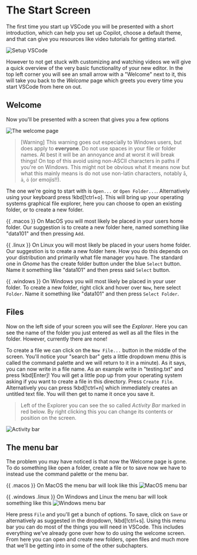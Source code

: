 # The Start Screen

The first time you start up VSCode you will be presented with a short
introduction, which can help you set up Copilot, choose a default theme, and
that can give you resources like video tutorials for getting started.

![Setup VSCode](/assets/editor/intro.png)

However to not get stuck with customizing and watching videos we will give a
quick overview of the very basic functionality of your new editor. In the top
left corner you will see an small arrow with a "Welcome" next to it, this will
take you back to the _Welcome_ page which greets you every time you start VSCode
from here on out.

## Welcome

Now you'll be presented with a screen that gives you a few options

![The welcome page](/assets/editor/welcome.png)

> [Warning]
> This warning goes out especially to Windows users, but does apply to
> **everyone**. Do not use spaces in your file or folder names. At best it will
> be an annoyance and at worst it will break things! 
> On top of this avoid using non-ASCII characters in paths if
> you're on Windows. This might not be obvious what it means now but what this
> mainly means is do not use non-latin characters, notably `å`, `ä`, `ö` (or
> emojis!!).

The one we're going to start with is `Open...` or `Open Folder...`.
Alternatively using your keyboard press !kbd[!ctrl+o]. This will bring up your
operating systems graphical file explorer, here you can choose to open an
existing folder, or to create a new folder.

{{ .macos }} On MacOS you will most likely be placed in your users home folder.
Our suggestion is to create a new folder here, named something like "data101"
and then pressing `Add`.

{{ .linux }} On Linux you will most likely be placed in your users home folder.
Our suggestion is to create a new folder here. How you do this depends on your
distribution and primarily what file manager you have. The standard one in
_Gnome_ has the create folder button under the blue `Select` button. Name it
something like "data101" and then press said `Select` button.

{{ .windows }} On Windows you will most likely be placed in your user folder.
To create a new folder, right click and hover over `New`, here select `Folder`.
Name it something like "data101" and then press `Select Folder`.


## Files

Now on the left side of your screen you will see the _Explorer_. Here you can
see the name of the folder you just entered as well as all the files in the
folder. However, currently there are none!

To create a file we can click on the `New File...` button in the middle of the
screen. You'll notice your "search bar" gets a little dropdown menu (this is
called the command palette and we will return to it in a minute). As it says,
you can now write in a file name. As an example write in "testing.txt" and
press !kbd[Enter]! You will get a little pop up from your operating system asking if
you want to create a file in this directory. Press `Create File`. Alternatively
you can press !kbd[!ctrl+n] which immediately creates an untitled text file.
You will then get to name it once you save it.

> Left of the Explorer you can see the so called _Activity Bar_ marked in red
> below. By right clicking this you can change its contents or position on the
> screen. 

![Activity bar](/assets/editor/activity-bar.png)

## The menu bar
The problem you may have noticed is that now the Welcome page is gone. To do
something like open a folder, create a file or to save now we have to instead
use the command palette or the menu bar.

{{ .macos }} On MacOS the menu bar will look like this
![MacOS menu bar](/assets/editor/menubar-macos.png)

{{ .windows .linux }} On Windows and Linux the menu bar will look something
like this
![Windows menu bar](/assets/editor/menubar-lindows.png)

Here press `File` and you'll get a bunch of options. To save, click on `Save`
or alternatively as suggested in the dropdown, !kbd[!ctrl+s]. Using this menu
bar you can do most of the things you will need in VSCode. This includes
everything we've already gone over how to do using the welcome screen. From
here you can open and create new folders, open files and much more that we'll
be getting into in some of the other subchapters.
